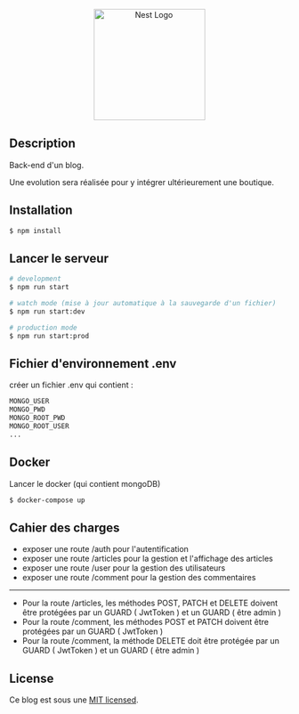<p align="center">
  <a href="http://nestjs.com/" target="blank"><img src="https://nestjs.com/img/logo-small.svg" width="200" alt="Nest Logo" /></a>
</p>

[circleci-image]: https://img.shields.io/circleci/build/github/nestjs/nest/master?token=abc123def456
[circleci-url]: https://circleci.com/gh/nestjs/nest

## Description

Back-end d'un blog.


Une evolution sera réalisée pour y intégrer ultérieurement une boutique.

## Installation

```bash
$ npm install
```

## Lancer le serveur

```bash
# development
$ npm run start

# watch mode (mise à jour automatique à la sauvegarde d'un fichier)
$ npm run start:dev

# production mode
$ npm run start:prod
```

## Fichier d'environnement .env

créer un fichier .env qui contient :

```bash
MONGO_USER
MONGO_PWD
MONGO_ROOT_PWD
MONGO_ROOT_USER
...
```

## Docker

Lancer le docker (qui contient mongoDB)
```bash
$ docker-compose up

```

## Cahier des charges

- exposer une route /auth pour l'autentification
- exposer une route /articles pour la gestion et l'affichage des articles
- exposer une route /user pour la gestion des utilisateurs
- exposer une route /comment pour la gestion des commentaires
---
- Pour la route /articles, les méthodes POST, PATCH et DELETE doivent être protégées par un GUARD ( JwtToken ) et un GUARD ( être admin )
- Pour la route /comment, les méthodes POST et PATCH doivent être protégées par un GUARD ( JwtToken )
- Pour la route /comment, la méthode DELETE doit être protégée par un GUARD ( JwtToken ) et un GUARD ( être admin )

## License

Ce blog est sous une [MIT licensed](LICENSE).
